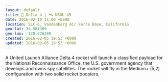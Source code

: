 ```yaml
---
layout: default
title: 🚀 Delta 4 | 🛰 NROL-45
date: 2016-02-10 11:00 +0000
location: SLC-6, Vandenberg Air Force Base, California
geo-lat: 34.581389
geo-lon: -120.626389
created: 2016-02-05 19:53 +0000
updated: 2016-02-05 19:53 +0000
---
```


A United Launch Alliance Delta 4 rocket will launch a classified payload for the National Reconnaissance Office, the U.S. government agency that develops and owns spy satellites. The rocket will fly in the Medium+ (5,2) configuration with two solid rocket boosters.
